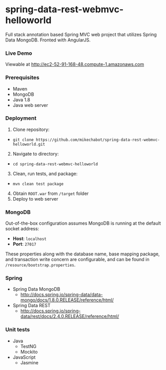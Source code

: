 # spring-data-rest-webmvc-helloworld
Full stack annotation based Spring MVC web project that utilizes Spring Data MongoDB. Fronted with AngularJS.

### Live Demo
Viewable at http://ec2-52-91-168-48.compute-1.amazonaws.com

### Prerequisites
* Maven
* MongoDB
* Java 1.8
* Java web server

### Deployment
1. Clone repository:
  - `git clone https://github.com/mikechabot/spring-data-rest-webmvc-helloworld.git`
2. Navigate to directory:
  - `cd spring-data-rest-webmvc-helloworld`
3. Clean, run tests, and package:
  - `mvn clean test package`
4. Obtain `ROOT.war` from `/target` folder
5. Deploy to web server

### MongoDB
Out-of-the-box configuration assumes MongoDB is running at the default socket address:
- **Host**: `localhost`
- **Port**: `27017`

These properties along with the database name, base mapping package, and transaction write concern are configurable, and can be found in `/resource/bootstrap.properties`.

### Spring
* Spring Data MongoDB 
  * http://docs.spring.io/spring-data/data-mongo/docs/1.8.0.RELEASE/reference/html/
* Spring Data REST
  * http://docs.spring.io/spring-data/rest/docs/2.4.0.RELEASE/reference/html/

### Unit tests
* Java
  * TestNG
  * Mockito
* JavaScript
  * Jasmine
